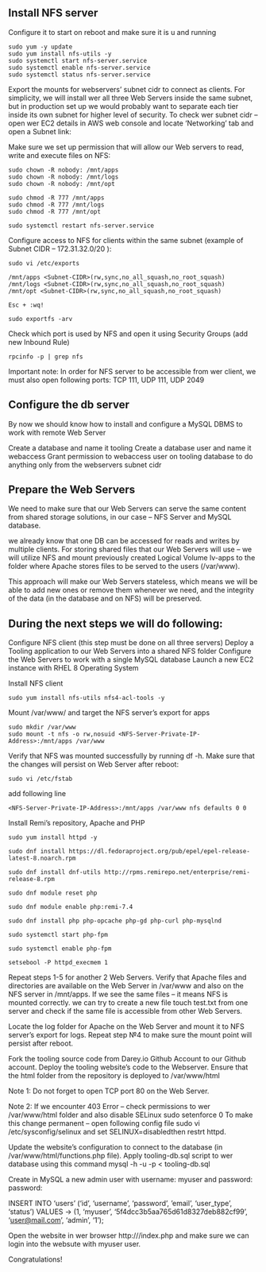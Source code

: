 ## Install NFS server
Configure it to start on reboot and make sure it is u and running
```
sudo yum -y update
sudo yum install nfs-utils -y
sudo systemctl start nfs-server.service
sudo systemctl enable nfs-server.service
sudo systemctl status nfs-server.service
```
Export the mounts for webservers’ subnet cidr to connect as clients. For simplicity, we will install wer all three Web Servers inside the same subnet, but in production set up we would probably want to separate each tier inside its own subnet for higher level of security. To check wer subnet cidr – open wer EC2 details in AWS web console and locate ‘Networking’ tab and open a Subnet link:

Make sure we set up permission that will allow our Web servers to read, write and execute files on NFS:
```
sudo chown -R nobody: /mnt/apps
sudo chown -R nobody: /mnt/logs
sudo chown -R nobody: /mnt/opt
```
```
sudo chmod -R 777 /mnt/apps
sudo chmod -R 777 /mnt/logs
sudo chmod -R 777 /mnt/opt
```
```
sudo systemctl restart nfs-server.service
```
Configure access to NFS for clients within the same subnet (example of Subnet CIDR – 172.31.32.0/20 ):
```
sudo vi /etc/exports
```
```
/mnt/apps <Subnet-CIDR>(rw,sync,no_all_squash,no_root_squash)
/mnt/logs <Subnet-CIDR>(rw,sync,no_all_squash,no_root_squash)
/mnt/opt <Subnet-CIDR>(rw,sync,no_all_squash,no_root_squash)

Esc + :wq!

sudo exportfs -arv
```
Check which port is used by NFS and open it using Security Groups (add new Inbound Rule)
```
rpcinfo -p | grep nfs
```

Important note: In order for NFS server to be accessible from wer client, we must also open following ports: TCP 111, UDP 111, UDP 2049

## Configure the db server 
By now we should know how to install and configure a MySQL DBMS to work with remote Web Server

Create a database and name it tooling
Create a database user and name it webaccess
Grant permission to webaccess user on tooling database to do anything only from the webservers subnet cidr

## Prepare the Web Servers
We need to make sure that our Web Servers can serve the same content from shared storage solutions, in our case – NFS Server and MySQL database.

we already know that one DB can be accessed for reads and writes by multiple clients. For storing shared files that our Web Servers will use – we will utilize NFS and mount previously created Logical Volume lv-apps to the folder where Apache stores files to be served to the users (/var/www).

This approach will make our Web Servers stateless, which means we will be able to add new ones or remove them whenever we need, and the integrity of the data (in the database and on NFS) will be preserved.

## During the next steps we will do following:
Configure NFS client (this step must be done on all three servers)
Deploy a Tooling application to our Web Servers into a shared NFS folder
Configure the Web Servers to work with a single MySQL database
Launch a new EC2 instance with RHEL 8 Operating System

Install NFS client
```
sudo yum install nfs-utils nfs4-acl-tools -y
```
Mount /var/www/ and target the NFS server’s export for apps
```
sudo mkdir /var/www
sudo mount -t nfs -o rw,nosuid <NFS-Server-Private-IP-Address>:/mnt/apps /var/www
```
Verify that NFS was mounted successfully by running df -h. Make sure that the changes will persist on Web Server after reboot:
```
sudo vi /etc/fstab
```
add following line
```
<NFS-Server-Private-IP-Address>:/mnt/apps /var/www nfs defaults 0 0
```
Install Remi’s repository, Apache and PHP
```
sudo yum install httpd -y

sudo dnf install https://dl.fedoraproject.org/pub/epel/epel-release-latest-8.noarch.rpm

sudo dnf install dnf-utils http://rpms.remirepo.net/enterprise/remi-release-8.rpm

sudo dnf module reset php

sudo dnf module enable php:remi-7.4

sudo dnf install php php-opcache php-gd php-curl php-mysqlnd

sudo systemctl start php-fpm

sudo systemctl enable php-fpm

setsebool -P httpd_execmem 1
```
Repeat steps 1-5 for another 2 Web Servers.
Verify that Apache files and directories are available on the Web Server in /var/www and also on the NFS server in /mnt/apps. If we see the same files – it means NFS is mounted correctly. we can try to create a new file touch test.txt from one server and check if the same file is accessible from other Web Servers.

Locate the log folder for Apache on the Web Server and mount it to NFS server’s export for logs. Repeat step №4 to make sure the mount point will persist after reboot.

Fork the tooling source code from Darey.io Github Account to our Github account.
Deploy the tooling website’s code to the Webserver. Ensure that the html folder from the repository is deployed to /var/www/html

Note 1: Do not forget to open TCP port 80 on the Web Server.

Note 2: If we encounter 403 Error – check permissions to wer /var/www/html folder and also disable SELinux sudo setenforce 0 To make this change permanent – open following config file sudo vi /etc/sysconfig/selinux and set SELINUX=disabledthen restrt httpd.

Update the website’s configuration to connect to the database (in /var/www/html/functions.php file). Apply tooling-db.sql script to wer database using this command mysql -h -u -p < tooling-db.sql

Create in MySQL a new admin user with username: myuser and password: password:

INSERT INTO ‘users’ (‘id’, ‘username’, ‘password’, ’email’, ‘user_type’, ‘status’) VALUES -> (1, ‘myuser’, ‘5f4dcc3b5aa765d61d8327deb882cf99’, ‘user@mail.com’, ‘admin’, ‘1’);

Open the website in wer browser http:///index.php and make sure we can login into the websute with myuser user.

Congratulations!
